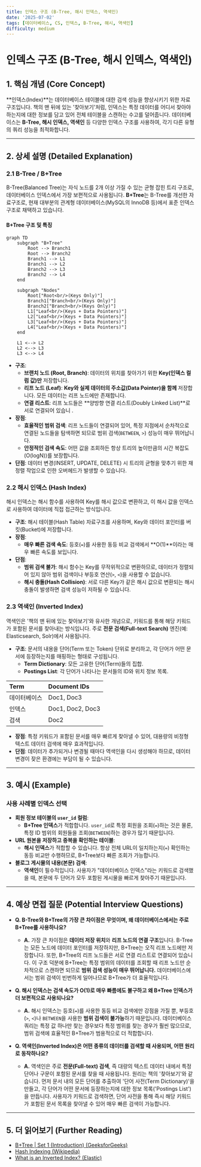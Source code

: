 ```yaml
---
title: 인덱스 구조 (B-Tree, 해시 인덱스, 역색인)
date: '2025-07-02'
tags: [데이터베이스, CS, 인덱스, B-Tree, 해시, 역색인]
difficulty: medium
---
```


# 인덱스 구조 (B-Tree, 해시 인덱스, 역색인)

## 1. 핵심 개념 (Core Concept)

\*\*인덱스(Index)\*\*는 데이터베이스 테이블에 대한 검색 성능을 향상시키기 위한 자료구조입니다. 책의 맨 뒤에 있는 '찾아보기'처럼, 인덱스는 특정 데이터를 어디서 찾아야 하는지에 대한 정보를 담고 있어 전체 테이블을 스캔하는 수고를 덜어줍니다. 데이터베이스는 **B-Tree, 해시 인덱스, 역색인** 등 다양한 인덱스 구조를 사용하여, 각기 다른 유형의 쿼리 성능을 최적화합니다.

______________________________________________________________________

## 2. 상세 설명 (Detailed Explanation)

### 2.1 B-Tree / B+Tree

B-Tree(Balanced Tree)는 자식 노드를 2개 이상 가질 수 있는 균형 잡힌 트리 구조로, 데이터베이스 인덱스에서 가장 보편적으로 사용됩니다. **B+Tree**는 B-Tree를 개선한 자료구조로, 현재 대부분의 관계형 데이터베이스(MySQL의 InnoDB 등)에서 표준 인덱스 구조로 채택하고 있습니다.

#### B+Tree 구조 및 특징

```mermaid
graph TD
    subgraph "B+Tree"
        Root --> Branch1
        Root --> Branch2
        Branch1 --> L1
        Branch1 --> L2
        Branch2 --> L3
        Branch2 --> L4
    end

    subgraph "Nodes"
        Root["Root<br/>(Keys Only)"]
        Branch1["Branch<br/>(Keys Only)"]
        Branch2["Branch<br/>(Keys Only)"]
        L1["Leaf<br/>(Keys + Data Pointers)"]
        L2["Leaf<br/>(Keys + Data Pointers)"]
        L3["Leaf<br/>(Keys + Data Pointers)"]
        L4["Leaf<br/>(Keys + Data Pointers)"]
    end

    L1 <--> L2
    L2 <--> L3
    L3 <--> L4
```

- **구조**:
  - **브랜치 노드 (Root, Branch)**: 데이터의 위치를 찾아가기 위한 **Key(인덱스 컬럼 값)만** 저장합니다.
  - **리프 노드 (Leaf)**: **Key와 실제 데이터의 주소값(Data Pointer)을 함께** 저장합니다. 모든 데이터는 리프 노드에만 존재합니다.
  - **연결 리스트**: 리프 노드들은 \*\*양방향 연결 리스트(Doubly Linked List)\*\*로 서로 연결되어 있습니   .
- **장점**:
  - **효율적인 범위 검색**: 리프 노드들이 연결되어 있어, 특정 지점에서 순차적으로 연결된 노드들을 탐색하면 되므로 범위 검색(`BETWEEN`, `>`) 성능이 매우 뛰어납니다.
  - **안정적인 검색 속도**: 어떤 값을 조회하든 항상 트리의 높이만큼의 시간 복잡도(O(logN))를 보장합니다.
- **단점**: 데이터 변경(INSERT, UPDATE, DELETE) 시 트리의 균형을 맞추기 위한 재정렬 작업으로 인한 오버헤드가 발생할 수 있습니다.

### 2.2 해시 인덱스 (Hash Index)

해시 인덱스는 해시 함수를 사용하여 Key를 해시 값으로 변환하고, 이 해시 값을 인덱스로 사용하여 데이터에 직접 접근하는 방식입니다.

- **구조**: 해시 테이블(Hash Table) 자료구조를 사용하며, Key와 데이터 포인터를 버킷(Bucket)에 저장합니다.
- **장점**:
  - **매우 빠른 검색 속도**: 등호(`=`)를 사용한 동등 비교 검색에서 \*\*O(1)\*\*이라는 매우 빠른 속도를 보입니다.
- **단점**:
  - **범위 검색 불가**: 해시 함수는 Key를 무작위적으로 변환하므로, 데이터가 정렬되어 있지 않아 범위 검색이나 부등호 연산(`>`, `<`)을 사용할 수 없습니다.
  - **해시 충돌(Hash Collision)**: 서로 다른 Key가 같은 해시 값으로 변환되는 해시 충돌이 발생하면 검색 성능이 저하될 수 있습니다.

### 2.3 역색인 (Inverted Index)

역색인은 '책의 맨 뒤에 있는 찾아보기'와 유사한 개념으로, 키워드를 통해 해당 키워드가 포함된 문서를 찾아내는 방식입니다. 주로 **전문 검색(Full-text Search)** 엔진(예: Elasticsearch, Solr)에서 사용됩니다.

- **구조**: 문서의 내용을 단어(Term 또는 Token) 단위로 분리하고, 각 단어가 어떤 문서에 등장하는지를 매핑하는 형태로 구성됩니다.
  - **Term Dictionary**: 모든 고유한 단어(Term)들의 집합.
  - **Postings List**: 각 단어가 나타나는 문서들의 ID와 위치 정보 목록.

| Term         | Document IDs     |
| :----------- | :--------------- |
| 데이터베이스 | Doc1, Doc3       |
| 인덱스       | Doc1, Doc2, Doc3 |
| 검색         | Doc2             |

- **장점**: 특정 키워드가 포함된 문서를 매우 빠르게 찾아낼 수 있어, 대용량의 비정형 텍스트 데이터 검색에 매우 효과적입니다.
- **단점**: 데이터가 추가되거나 변경될 때마다 역색인을 다시 생성해야 하므로, 데이터 변경이 잦은 환경에는 부담이 될 수 있습니다.

______________________________________________________________________

## 3. 예시 (Example)

### 사용 사례별 인덱스 선택

- **회원 정보 테이블의 `user_id` 컬럼**:
  - **B+Tree 인덱스**가 적합합니다. `user_id`로 특정 회원을 조회(`=`)하는 것은 물론, 특정 ID 범위의 회원들을 조회(`BETWEEN`)하는 경우가 많기 때문입니다.
- **URL 원본을 저장하고 중복을 확인하는 테이블**:
  - **해시 인덱스**가 적합할 수 있습니다. 항상 전체 URL이 일치하는지(`=`) 확인하는 동등 비교만 수행하므로, B+Tree보다 빠른 조회가 가능합니다.
- **블로그 게시물의 내용(본문) 검색**:
  - **역색인**이 필수적입니다. 사용자가 "데이터베이스 인덱스"라는 키워드로 검색했을 때, 본문에 두 단어가 모두 포함된 게시물을 빠르게 찾아주기 때문입니다.

______________________________________________________________________

## 4. 예상 면접 질문 (Potential Interview Questions)

- **Q. B-Tree와 B+Tree의 가장 큰 차이점은 무엇이며, 왜 데이터베이스에서는 주로 B+Tree를 사용하나요?**

  - **A.** 가장 큰 차이점은 **데이터 저장 위치**와 **리프 노드의 연결 구조**입니다. B-Tree는 모든 노드에 데이터 포인터를 저장하지만, B+Tree는 오직 리프 노드에만 저장합니다. 또한, B+Tree의 리프 노드들은 서로 연결 리스트로 연결되어 있습니다. 이 구조 덕분에 B+Tree는 특정 범위의 데이터를 조회할 때 리프 노드만 순차적으로 스캔하면 되므로 **범위 검색 성능이 매우 뛰어납니다.** 데이터베이스에서는 범위 검색이 빈번하게 일어나므로 B+Tree가 더 효율적입니다.

- **Q. 해시 인덱스는 검색 속도가 O(1)로 매우 빠름에도 불구하고 왜 B+Tree 인덱스가 더 보편적으로 사용되나요?**

  - **A.** 해시 인덱스는 등호(`=`)를 사용한 동등 비교 검색에만 강점을 가질 뿐, 부등호(`>`, `<`)나 `BETWEEN`을 사용한 **범위 검색이 불가능**하기 때문입니다. 데이터베이스 쿼리는 특정 값 하나만 찾는 경우보다 특정 범위를 찾는 경우가 훨씬 많으므로, 범위 검색에 효율적인 B+Tree가 범용적으로 더 적합합니다.

- **Q. 역색인(Inverted Index)은 어떤 종류의 데이터를 검색할 때 사용되며, 어떤 원리로 동작하나요?**

  - **A.** 역색인은 주로 **전문(Full-text) 검색**, 즉 대량의 텍스트 데이터 내에서 특정 단어나 구문이 포함된 문서를 찾을 때 사용됩니다. 원리는 책의 '찾아보기'와 같습니다. 먼저 문서 내의 모든 단어를 추출하여 '단어 사전(Term Dictionary)'을 만들고, 각 단어가 어떤 문서에 등장하는지에 대한 정보 목록('Postings List')을 만듭니다. 사용자가 키워드로 검색하면, 단어 사전을 통해 즉시 해당 키워드가 포함된 문서 목록을 찾아낼 수 있어 매우 빠른 검색이 가능합니다.

______________________________________________________________________

## 5. 더 읽어보기 (Further Reading)

- [B+Tree | Set 1 (Introduction) (GeeksforGeeks)](https://www.geeksforgeeks.org/b-tree-set-1-introduction-2/)
- [Hash Indexing (Wikipedia)](https://en.wikipedia.org/wiki/Hash_index)
- [What is an Inverted Index? (Elastic)](https://www.elastic.co/what-is/inverted-index)
